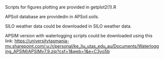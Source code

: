 Scripts for figures plotting are provided in getplot2(1).R

APSoil database are providedin in APSoil.soils.

SILO weather data could be downloaded in SILO weather data.

APSIM version with waterlogging scripts could be downloaded using this link: https://universitytasmania-my.sharepoint.com/:u:/r/personal/ke_liu_utas_edu_au/Documents/Waterlogging_APSIM/APSIMv7.9.zip?csf=1&web=1&e=C3yo5b

